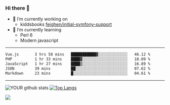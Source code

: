 ### Hi there 👋

- 🔭 I’m currently working on
  - kiddsbooks [feighen/initial-symfony-support](https://github.com/noondaysun/kiddsbooks.com/tree/feighen/initial-symfony-support)
- 🌱 I’m currently learning
  - Perl 6
  - Modern javascript

---
<!--START_SECTION:waka-->

```txt
Vue.js       3 hrs 58 mins   ███████████▓░░░░░░░░░░░░░   46.12 %
PHP          1 hr 33 mins    ████▓░░░░░░░░░░░░░░░░░░░░   18.09 %
JavaScript   1 hr 27 mins    ████▒░░░░░░░░░░░░░░░░░░░░   16.89 %
JSON         39 mins         ██░░░░░░░░░░░░░░░░░░░░░░░   07.62 %
Markdown     23 mins         █░░░░░░░░░░░░░░░░░░░░░░░░   04.61 %
```

<!--END_SECTION:waka-->
---
![YOUR github stats](https://github-readme-stats.vercel.app/api?username=noondaysun&show_icons=true&theme=onedark) [![Top Langs](https://github-readme-stats.vercel.app/api/top-langs/?username=noondaysun&layout=compact&theme=onedark)](https://github.com/anuraghazra/github-readme-stats)

[<img src="https://img.shields.io/badge/linkedin-%230077B5.svg?&style=for-the-badge&logo=linkedin&logoColor=white" />](https://www.linkedin.com/in/feighen-oosterbroek-9630a514a/)

<!--
**noondaysun/noondaysun** is a ✨ _special_ ✨ repository because its `README.md` (this file) appears on your GitHub profile.

Here are some ideas to get you started:

- 🔭 I’m currently working on ...
- 🌱 I’m currently learning ...
- 👯 I’m looking to collaborate on ...
- 🤔 I’m looking for help with ...
- 💬 Ask me about ...
- 📫 How to reach me: ...
- 😄 Pronouns: ...
- ⚡ Fun fact: ...
-->

